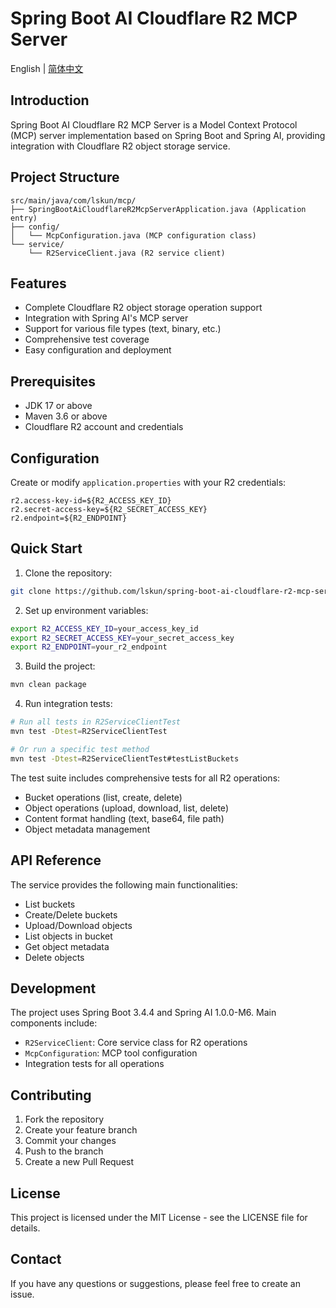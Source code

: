 # Spring Boot AI Cloudflare R2 MCP Server

English | [简体中文](README.zh-CN.md)

## Introduction
Spring Boot AI Cloudflare R2 MCP Server is a Model Context Protocol (MCP) server implementation based on Spring Boot and Spring AI, providing integration with Cloudflare R2 object storage service.

## Project Structure

```
src/main/java/com/lskun/mcp/
├── SpringBootAiCloudflareR2McpServerApplication.java (Application entry)
├── config/
│   └── McpConfiguration.java (MCP configuration class)
└── service/
    └── R2ServiceClient.java (R2 service client)
```

## Features
- Complete Cloudflare R2 object storage operation support
- Integration with Spring AI's MCP server
- Support for various file types (text, binary, etc.)
- Comprehensive test coverage
- Easy configuration and deployment

## Prerequisites
- JDK 17 or above
- Maven 3.6 or above
- Cloudflare R2 account and credentials

## Configuration
Create or modify `application.properties` with your R2 credentials:
```properties
r2.access-key-id=${R2_ACCESS_KEY_ID}
r2.secret-access-key=${R2_SECRET_ACCESS_KEY}
r2.endpoint=${R2_ENDPOINT}
```

## Quick Start
1. Clone the repository:
```bash
git clone https://github.com/lskun/spring-boot-ai-cloudflare-r2-mcp-server.git
```

2. Set up environment variables:
```bash
export R2_ACCESS_KEY_ID=your_access_key_id
export R2_SECRET_ACCESS_KEY=your_secret_access_key
export R2_ENDPOINT=your_r2_endpoint
```

3. Build the project:
```bash
mvn clean package
```

4. Run integration tests:
```bash
# Run all tests in R2ServiceClientTest
mvn test -Dtest=R2ServiceClientTest

# Or run a specific test method
mvn test -Dtest=R2ServiceClientTest#testListBuckets
```

The test suite includes comprehensive tests for all R2 operations:
- Bucket operations (list, create, delete)
- Object operations (upload, download, list, delete)
- Content format handling (text, base64, file path)
- Object metadata management

## API Reference
The service provides the following main functionalities:
- List buckets
- Create/Delete buckets
- Upload/Download objects
- List objects in bucket
- Get object metadata
- Delete objects

## Development
The project uses Spring Boot 3.4.4 and Spring AI 1.0.0-M6. Main components include:
- `R2ServiceClient`: Core service class for R2 operations
- `McpConfiguration`: MCP tool configuration
- Integration tests for all operations

## Contributing
1. Fork the repository
2. Create your feature branch
3. Commit your changes
4. Push to the branch
5. Create a new Pull Request

## License
This project is licensed under the MIT License - see the LICENSE file for details.

## Contact
If you have any questions or suggestions, please feel free to create an issue. 